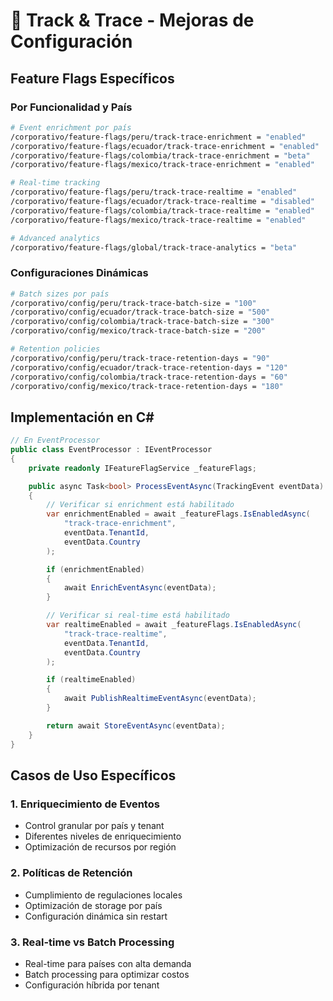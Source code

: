 # 📍 Track & Trace - Mejoras de Configuración

## Feature Flags Específicos

### Por Funcionalidad y País
```bash
# Event enrichment por país
/corporativo/feature-flags/peru/track-trace-enrichment = "enabled"
/corporativo/feature-flags/ecuador/track-trace-enrichment = "enabled"
/corporativo/feature-flags/colombia/track-trace-enrichment = "beta"
/corporativo/feature-flags/mexico/track-trace-enrichment = "enabled"

# Real-time tracking
/corporativo/feature-flags/peru/track-trace-realtime = "enabled"
/corporativo/feature-flags/ecuador/track-trace-realtime = "disabled"
/corporativo/feature-flags/colombia/track-trace-realtime = "enabled"
/corporativo/feature-flags/mexico/track-trace-realtime = "enabled"

# Advanced analytics
/corporativo/feature-flags/global/track-trace-analytics = "beta"
```

### Configuraciones Dinámicas
```bash
# Batch sizes por país
/corporativo/config/peru/track-trace-batch-size = "100"
/corporativo/config/ecuador/track-trace-batch-size = "500"
/corporativo/config/colombia/track-trace-batch-size = "300"
/corporativo/config/mexico/track-trace-batch-size = "200"

# Retention policies
/corporativo/config/peru/track-trace-retention-days = "90"
/corporativo/config/ecuador/track-trace-retention-days = "120"
/corporativo/config/colombia/track-trace-retention-days = "60"
/corporativo/config/mexico/track-trace-retention-days = "180"
```

## Implementación en C#

```csharp
// En EventProcessor
public class EventProcessor : IEventProcessor
{
    private readonly IFeatureFlagService _featureFlags;

    public async Task<bool> ProcessEventAsync(TrackingEvent eventData)
    {
        // Verificar si enrichment está habilitado
        var enrichmentEnabled = await _featureFlags.IsEnabledAsync(
            "track-trace-enrichment",
            eventData.TenantId,
            eventData.Country
        );

        if (enrichmentEnabled)
        {
            await EnrichEventAsync(eventData);
        }

        // Verificar si real-time está habilitado
        var realtimeEnabled = await _featureFlags.IsEnabledAsync(
            "track-trace-realtime",
            eventData.TenantId,
            eventData.Country
        );

        if (realtimeEnabled)
        {
            await PublishRealtimeEventAsync(eventData);
        }

        return await StoreEventAsync(eventData);
    }
}
```

## Casos de Uso Específicos

### 1. Enriquecimiento de Eventos
- Control granular por país y tenant
- Diferentes niveles de enriquecimiento
- Optimización de recursos por región

### 2. Políticas de Retención
- Cumplimiento de regulaciones locales
- Optimización de storage por país
- Configuración dinámica sin restart

### 3. Real-time vs Batch Processing
- Real-time para países con alta demanda
- Batch processing para optimizar costos
- Configuración híbrida por tenant
